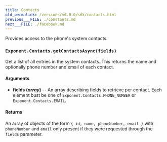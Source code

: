```yaml
---
title: Contacts
old_permalink: /versions/v6.0.0/sdk/contacts.html
previous___FILE: ./constants.md
next___FILE: ./facebook.md
---
```


Provides access to the phone's system contacts.

### `Exponent.Contacts.getContactsAsync(fields)`

Get a list of all entries in the system contacts. This returns the name and optionally phone number and email of each contact.

#### Arguments

-   **fields (_array_)** -- An array describing fields to retrieve per contact. Each element bust be one of `Exponent.Contacts.PHONE_NUMBER` or `Exponent.Contacts.EMAIL`.

#### Returns

An array of objects of the form `{ id, name, phoneNumber, email }` with `phoneNumber` and `email` only present if they were requested through the `fields` parameter.
